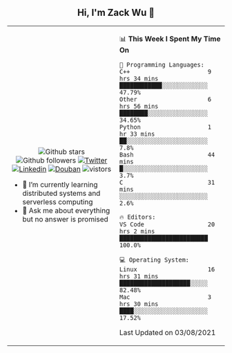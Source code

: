 <h2 align="center"> Hi, I'm Zack Wu 👋 </h2>

<table>
    <tr>
        <td valign="center" width="50%">
            <p align="center">
              <img src="https://img.shields.io/github/stars/keithnull?style=social" alt="Github stars" />
              <img src="https://img.shields.io/github/followers/keithnull?style=social" alt="Github followers" />
              <a href="https://twitter.com/_zackwu"><img src="https://img.shields.io/badge/@__zackwu-1DA1F2?style=flat&logo=Twitter&logoColor=white" alt="Twitter"/></a>
              <a href="https://www.linkedin.com/in/wuzhengke/?locale=en_US"><img src="https://img.shields.io/badge/@wuzhengke-0073b1?style=flat&logo=LinkedIn&logoColor=white" alt="Linkedin" /></a>
              <a href="https://www.douban.com/people/keith1"><img src="https://img.shields.io/badge/@keith1-007722?style=flat&logo=Douban&logoColor=white" alt="Douban" /></a>
              <img src="https://visitor-badge.glitch.me/badge?page_id=keithnull" alt="vistors" />
            </p>
            <ul>
                <li>🌱 I’m currently learning distributed systems and serverless computing</li>
                <li>💬 Ask me about everything but no answer is promised</li>
            </ul>
        </td>
       <td valign="top" width="50%">
    
<!--START_SECTION:waka-->
📊 **This Week I Spent My Time On** 

```text
💬 Programming Languages: 
C++                      9 hrs 34 mins       ████████████░░░░░░░░░░░░░   47.79% 
Other                    6 hrs 56 mins       ████████░░░░░░░░░░░░░░░░░   34.65% 
Python                   1 hr 33 mins        ██░░░░░░░░░░░░░░░░░░░░░░░   7.8% 
Bash                     44 mins             █░░░░░░░░░░░░░░░░░░░░░░░░   3.7% 
C                        31 mins             ░░░░░░░░░░░░░░░░░░░░░░░░░   2.6%

🔥 Editors: 
VS Code                  20 hrs 2 mins       █████████████████████████   100.0%

💻 Operating System: 
Linux                    16 hrs 31 mins      ████████████████████░░░░░   82.48% 
Mac                      3 hrs 30 mins       ████░░░░░░░░░░░░░░░░░░░░░   17.52%

```


 Last Updated on 03/08/2021
<!--END_SECTION:waka-->
</td></tr>
</table>


